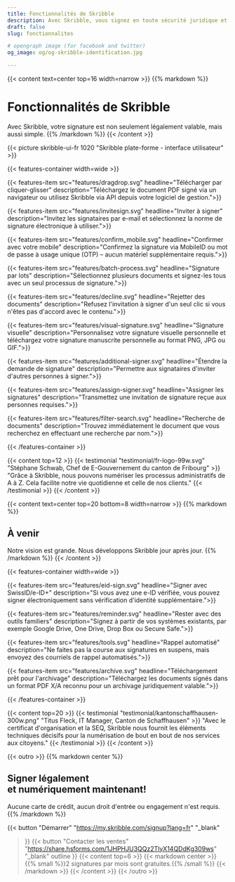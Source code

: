 ```yaml
---
title: Fonctionnalités de Skribble
description: Avec Skribble, vous signez en toute sécurité juridique et en toute simplicité par voie numérique – des contrats de travail aux références en passant par les certificats de salaire.
draft: false
slug: fonctionnalites

# opengraph image (for facebook and twitter)
og_image: og/og-skribble-identification.jpg

---
```


{{< content text=center top=16 width=narrow >}}
{{% markdown %}}
# Fonctionnalités de Skribble
Avec Skribble, votre signature est non seulement
légalement valable, mais aussi simple.
{{% /markdown %}}
{{< /content >}}

{{< picture skribble-ui-fr 1020 "Skribble plate-forme - interface utilisateur" >}}

{{< features-container width=wide >}}

  {{< features-item src="features/dragdrop.svg"
    headline="Télécharger par cliquer-glisser"
    description="Téléchargez le document PDF signé via un navigateur ou utilisez Skribble via API depuis votre logiciel de gestion.">}}

  {{< features-item src="features/invitesign.svg"
    headline="Inviter à signer"
    description="Invitez les signataires par e-mail et sélectionnez la norme de signature électronique à utiliser.">}}

  {{< features-item src="features/confirm_mobile.svg"
    headline="Confirmer avec votre mobile"
    description="Confirmez la signature via MobileID ou mot de passe à usage unique (OTP)  – aucun matériel supplémentaire requis.">}}

  {{< features-item src="features/batch-process.svg"
    headline="Signature par lots"
    description="Sélectionnez plusieurs documents et signez-les tous avec un seul processus de signature.">}}

  {{< features-item src="features/decline.svg"
    headline="Rejetter des documents"
    description="Refusez l'invitation à signer d'un seul clic si vous n'êtes pas d'accord avec le contenu.">}}

  {{< features-item src="features/visual-signature.svg"
    headline="Signature visuelle"
    description="Personnalisez votre signature visuelle personnelle et téléchargez votre signature manuscrite personnelle au format PNG, JPG ou GIF.">}}

  {{< features-item src="features/additional-signer.svg"
    headline="Étendre la demande de signature"
    description="Permettre aux signataires d'inviter d'autres personnes à signer.">}}

  {{< features-item src="features/assign-signer.svg"
    headline="Assigner les signatures"
    description="Transmettez une invitation de signature reçue aux personnes requises.">}}
    
  {{< features-item src="features/filter-search.svg"
    headline="Recherche de documents"
    description="Trouvez immédiatement le document que vous recherchez en effectuant une recherche par nom.">}}

{{< /features-container >}}

[//]: # (--------------------------------------------------------------------------------------------------------------)

{{< content top=12 >}}
{{< testimonial "testimonial/fr-logo-99w.svg" "Stéphane Schwab, Chef de E-Gouvernement du canton de Fribourg" >}}
"Grâce à Skribble, nous pouvons numériser les processus administratifs de A à Z.
Cela facilite notre vie quotidienne et celle de nos clients." {{< /testimonial >}}
{{< /content >}}

[//]: # (--------------------------------------------------------------------------------------------------------------)

{{< content text=center top=20 bottom=8 width=narrow >}}
{{% markdown %}}
## À venir
Notre vision est grande. Nous développons Skribble jour après jour.
{{% /markdown %}}
{{< /content >}}

{{< features-container width=wide >}}

  {{< features-item src="features/eid-sign.svg"
    headline="Signer avec SwissID/e-ID+"
    description="Si vous avez une e-ID vérifiée, vous pouvez signer électroniquement sans vérification d'identité supplémentaire.">}}

  {{< features-item src="features/reminder.svg"
    headline="Rester avec des outils familiers"
    description="Signez à partir de vos systèmes existants, par exemple Google Drive, One Drive, Drop Box ou Secure Safe.">}}

  {{< features-item src="features/tools.svg"
    headline="Rappel automatisé"
    description="Ne faites pas la course aux signatures en suspens, mais envoyez des courriels de rappel automatisés.">}}

  {{< features-item src="features/archive.svg"
    headline="Téléchargement prêt pour l'archivage"
    description="Téléchargez les documents signés dans un format PDF X/A reconnu pour un archivage juridiquement valable.">}}

{{< /features-container >}}

[//]: # (--------------------------------------------------------------------------------------------------------------)

{{< content top=20 >}}
{{< testimonial "testimonial/kantonschaffhausen-300w.png" "Titus Fleck, IT Manager, Canton de Schaffhausen" >}}
"Avec le certificat d'organisation et la SEQ, Skribble nous fournit les éléments techniques décisifs pour la numérisation de bout en bout de nos services aux citoyens."
{{< /testimonial >}}
{{< /content >}}

[//]: # (--------------------------------------------------------------------------------------------------------------)


{{< outro >}}
{{% markdown center %}}
## Signer légalement <br class="hide-for-mobile">et numériquement maintenant!
Aucune carte de crédit, aucun droit d'entrée
ou engagement n'est requis.
{{% /markdown %}}

{{< button
  "Démarrer"
  "https://my.skribble.com/signup?lang=fr"
  "_blank"
>}}
{{< button
  "Contacter les ventes"
  "https://share.hsforms.com/1JHPHJU3QQz2TlyX14QDdKg309ws"
  "_blank"
  outline
>}}
{{< content top=6 >}}
{{< markdown center >}}
{{% small %}}2 signatures par mois sont gratuites.{{% /small %}} 
{{< /markdown >}}
{{< /content >}}
{{< /outro >}}
